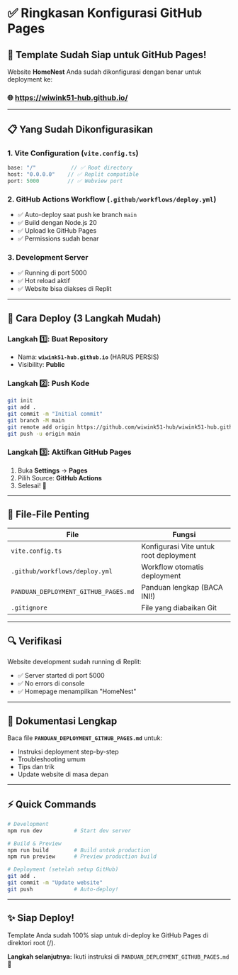 # ✅ Ringkasan Konfigurasi GitHub Pages

## 🎉 Template Sudah Siap untuk GitHub Pages!

Website **HomeNest** Anda sudah dikonfigurasi dengan benar untuk deployment ke:
### 🌐 https://wiwink51-hub.github.io/

---

## 📋 Yang Sudah Dikonfigurasikan

### 1. **Vite Configuration** (`vite.config.ts`)
```typescript
base: "/"           // ✅ Root directory
host: "0.0.0.0"    // ✅ Replit compatible
port: 5000         // ✅ Webview port
```

### 2. **GitHub Actions Workflow** (`.github/workflows/deploy.yml`)
- ✅ Auto-deploy saat push ke branch `main`
- ✅ Build dengan Node.js 20
- ✅ Upload ke GitHub Pages
- ✅ Permissions sudah benar

### 3. **Development Server**
- ✅ Running di port 5000
- ✅ Hot reload aktif
- ✅ Website bisa diakses di Replit

---

## 🚀 Cara Deploy (3 Langkah Mudah)

### Langkah 1️⃣: Buat Repository
- Nama: **`wiwink51-hub.github.io`** (HARUS PERSIS)
- Visibility: **Public**

### Langkah 2️⃣: Push Kode
```bash
git init
git add .
git commit -m "Initial commit"
git branch -M main
git remote add origin https://github.com/wiwink51-hub/wiwink51-hub.github.io.git
git push -u origin main
```

### Langkah 3️⃣: Aktifkan GitHub Pages
1. Buka **Settings** → **Pages**
2. Pilih Source: **GitHub Actions**
3. Selesai! 🎉

---

## 📄 File-File Penting

| File | Fungsi |
|------|--------|
| `vite.config.ts` | Konfigurasi Vite untuk root deployment |
| `.github/workflows/deploy.yml` | Workflow otomatis deployment |
| `PANDUAN_DEPLOYMENT_GITHUB_PAGES.md` | Panduan lengkap (BACA INI!) |
| `.gitignore` | File yang diabaikan Git |

---

## 🔍 Verifikasi

Website development sudah running di Replit:
- ✅ Server started di port 5000
- ✅ No errors di console
- ✅ Homepage menampilkan "HomeNest"

---

## 📖 Dokumentasi Lengkap

Baca file **`PANDUAN_DEPLOYMENT_GITHUB_PAGES.md`** untuk:
- Instruksi deployment step-by-step
- Troubleshooting umum
- Tips dan trik
- Update website di masa depan

---

## ⚡ Quick Commands

```bash
# Development
npm run dev          # Start dev server

# Build & Preview
npm run build        # Build untuk production
npm run preview      # Preview production build

# Deployment (setelah setup GitHub)
git add .
git commit -m "Update website"
git push             # Auto-deploy!
```

---

## ✨ Siap Deploy!

Template Anda sudah 100% siap untuk di-deploy ke GitHub Pages di direktori root (/).

**Langkah selanjutnya:** Ikuti instruksi di `PANDUAN_DEPLOYMENT_GITHUB_PAGES.md` 🚀
